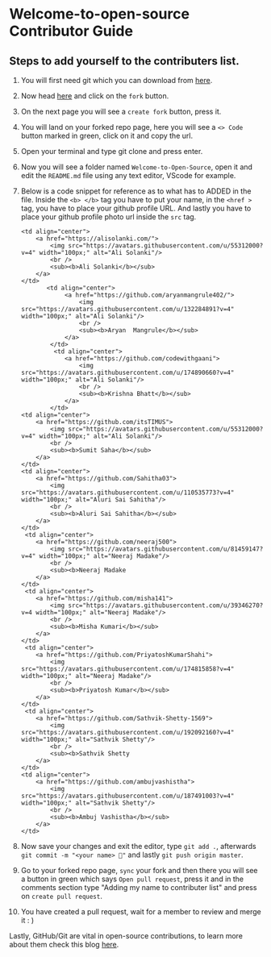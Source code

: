 # Welcome-to-open-source Contributor Guide

## Steps to add yourself to the contributers list.

1. You will first need git which you can download from [here](https://git-scm.com/downloads).

2. Now head [here](https://github.com/alisolanki/Welcome-to-Open-Source) and click on the `fork` button.

3. On the next page you will see a `create fork` button, press it.

4. You will land on your forked repo page, here you will see a `<> Code` button marked in green, click on it and copy the url.

5. Open your terminal and type git clone <url you copied> and press enter.

6. Now you will see a folder named `Welcome-to-Open-Source`, open it and edit the `README.md` file using any text editor, VScode for example.

7. Below is a code snippet for reference as to what has to ADDED in the file. Inside the `<b> </b>` tag you have to put your name, in the `<href >` tag, you have to place your github profile URL. And lastly you have to place your github profile photo url inside the `src` tag.

   ```
   <td align="center">
       <a href="https://alisolanki.com/">
           <img src="https://avatars.githubusercontent.com/u/55312000?v=4" width="100px;" alt="Ali Solanki"/>
           <br />
           <sub><b>Ali Solanki</b></sub>
       </a>
   </td>
          <td align="center">
               <a href="https://github.com/aryanmangrule402/">
                   <img src="https://avatars.githubusercontent.com/u/132284891?v=4" width="100px;" alt="Ali Solanki"/>
                   <br />
                   <sub><b>Aryan  Mangrule</b></sub>
               </a>
           </td>
            <td align="center">
               <a href="https://github.com/codewithgaani">
                   <img src="https://avatars.githubusercontent.com/u/174890660?v=4" width="100px;" alt="Ali Solanki"/>
                   <br />
                   <sub><b>Krishna Bhatt</b></sub>
               </a>
           </td>
   <td align="center">
       <a href="https://github.com/itsTIMUS">
           <img src="https://avatars.githubusercontent.com/u/55312000?v=4" width="100px;" alt="Ali Solanki"/>
           <br />
           <sub><b>Sumit Saha</b></sub>
       </a>
   </td>
   <td align="center">
       <a href="https://github.com/Sahitha03">
           <img src="https://avatars.githubusercontent.com/u/110535773?v=4" width="100px;" alt="Aluri Sai Sahitha"/>
           <br />
           <sub><b>Aluri Sai Sahitha</b></sub>
       </a>
   </td>
    <td align="center">
       <a href="https://github.com/neeraj500">
           <img src="https://avatars.githubusercontent.com/u/81459147?v=4" width="100px;" alt="Neeraj Madake"/>
           <br />
           <sub><b>Neeraj Madake
       </a>
   </td>
    <td align="center">
       <a href="https://github.com/misha141">
           <img src="https://avatars.githubusercontent.com/u/39346270?v=4 width="100px;" alt="Neeraj Madake"/>
           <br />
           <sub><b>Misha Kumari</b></sub>
       </a>
   </td>
    <td align="center">
       <a href="https://github.com/PriyatoshKumarShahi">
           <img src="https://avatars.githubusercontent.com/u/174815858?v=4" width="100px;" alt="Neeraj Madake"/>
           <br />
           <sub><b>Priyatosh Kumar</b></sub>
       </a>
   </td>
    <td align="center">
       <a href="https://github.com/Sathvik-Shetty-1569">
           <img src="https://avatars.githubusercontent.com/u/192092160?v=4" width="100px;" alt="Sathvik Shetty"/>
           <br />
           <sub><b>Sathvik Shetty
       </a>
   </td>
   <td align="center">
       <a href="https://github.com/ambujvashistha">
           <img src="https://avatars.githubusercontent.com/u/187491003?v=4" width="100px;" alt="Sathvik Shetty"/>
           <br />
           <sub><b>Ambuj Vashistha</b></sub>
       </a>
   </td>

   ```

8. Now save your changes and exit the editor, type `git add .`, afterwards `git commit -m "<your name> 🍉"` and lastly `git push origin master`.

9. Go to your forked repo page, `sync` your fork and then there you will see a button in green which says `Open pull request`, press it and in the comments section type "Adding my name to contributer list" and press on `create pull request`.

10. You have created a pull request, wait for a member to review and merge it : )

Lastly, GitHub/Git are vital in open-source contributions, to learn more about them check this blog [here](https://dragon2002.hashnode.dev/git-and-github-must-know-guide#heading-setting-up-github).
